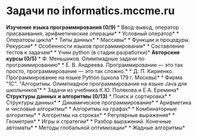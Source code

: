 Задачи по informatics.mccme.ru
==============

**Изучение языка программирования (0/9)**
    * Ввод-вывод, оператор присваивания, арифметические операции*
    * Условный оператор*
    * Операторы цикла*
    * Типы данных*
    * Массивы*
    * Функции и процедуры. Рекурсия*
    * Особенности языков программирования*
    * Составление тестов к задачам*
    * Учим python (в стадии разработки)*
**Авторские курсы (0/5)**
    * Ф. Меньшиков. Олимпиадные задачи по программированию*
    * Е. В. Андреева. Программирование — это так просто, программирование — это так сложно.*
    * Д. П. Кириенко. Программирование на языке Python (школа 179 г. Москвы)*
    * Фирма "1С". "Алгоритмы. Олимпиадное программирование на языке Java для школьников"*
    * Задачи из учебника К.Ю. Полякова и Е.А. Еремина*
**Структуры данных и алгоритмы (0/13)**
    * Поиск и сортировка*
    * Структуры данных*
    * Динамическое программирование*
    * Арифметика и числовые алгоритмы*
    * Алгоритмы на графах*
    * Комбинаторные алгоритмы*
    * Алгоритмы на строках*
    * Регулярные выражения*
    * Геометрия*
    * Игры и стратегии*
    * Разбор выражений. Конечные автоматы*
    * Методы глобальной оптимизации*
    * Жадные алгоритмы*
